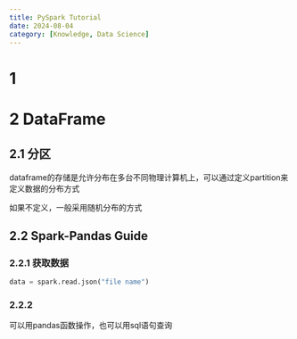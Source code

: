 ```yaml
---
title: PySpark Tutorial
date: 2024-08-04
category: [Knowledge, Data Science]
---
```


# 1 


# 2 DataFrame

## 2.1 分区

dataframe的存储是允许分布在多台不同物理计算机上，可以通过定义partition来定义数据的分布方式

如果不定义，一般采用随机分布的方式

## 2.2 Spark-Pandas Guide

### 2.2.1 获取数据

```python
data = spark.read.json("file name")
```

### 2.2.2 

可以用pandas函数操作，也可以用sql语句查询